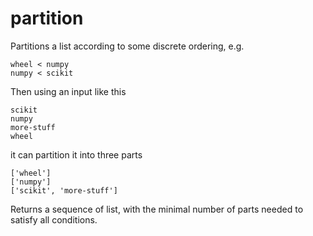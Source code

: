 # partition
Partitions a list according to some discrete ordering, e.g.

    wheel < numpy
    numpy < scikit

Then using an input like this

    scikit
    numpy
    more-stuff
    wheel

it can partition it into three parts

    ['wheel']
    ['numpy']
    ['scikit', 'more-stuff']

Returns a sequence of list, with the minimal number of 
parts needed to satisfy all conditions.
